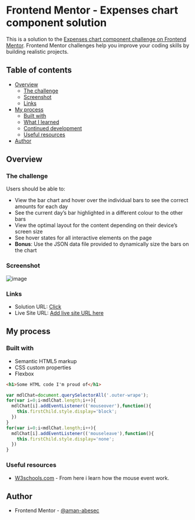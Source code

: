 # Frontend Mentor - Expenses chart component solution

This is a solution to the [Expenses chart component challenge on Frontend Mentor](https://www.frontendmentor.io/challenges/expenses-chart-component-e7yJBUdjwt). Frontend Mentor challenges help you improve your coding skills by building realistic projects.

## Table of contents

- [Overview](#overview)
  - [The challenge](#the-challenge)
  - [Screenshot](#screenshot)
  - [Links](#links)
- [My process](#my-process)
  - [Built with](#built-with)
  - [What I learned](#what-i-learned)
  - [Continued development](#continued-development)
  - [Useful resources](#useful-resources)
- [Author](#author)

## Overview

### The challenge

Users should be able to:

- View the bar chart and hover over the individual bars to see the correct amounts for each day
- See the current day’s bar highlighted in a different colour to the other bars
- View the optimal layout for the content depending on their device’s screen size
- See hover states for all interactive elements on the page
- **Bonus**: Use the JSON data file provided to dynamically size the bars on the chart

### Screenshot
![image](https://user-images.githubusercontent.com/92168231/218768539-6f03ed74-93af-4404-9583-5962468cea77.png)


### Links

- Solution URL: [Click](https://github.com/aman-abesec/Expenses-chart-component-solution)
- Live Site URL: [Add live site URL here](https://your-live-site-url.com)

## My process

### Built with

- Semantic HTML5 markup
- CSS custom properties
- Flexbox

```html
<h1>Some HTML code I'm proud of</h1>
```

```js
var mdlChat=document.querySelectorAll('.outer-wrape');
for(var i=0;i<mdlChat.length;i++){
  mdlChat[i].addEventListener(('mouseover'),function(){
    this.firstChild.style.display='block';
  })
}
for(var i=0;i<mdlChat.length;i++){
  mdlChat[i].addEventListener(('mouseleave'),function(){
    this.firstChild.style.display='none';
  })
}
```

### Useful resources

- [W3schools.com](https://www.w3schools.com/jsref/event_onmouseover.asp) - From here i learn how the mouse event work.

## Author

- Frontend Mentor - [@aman-abesec](https://www.frontendmentor.io/profile/aman-abesec)

